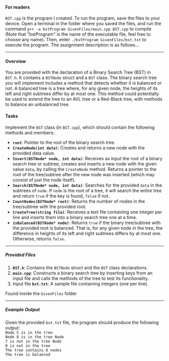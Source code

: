 #### For readers

`BST.cpp` is the program I created. To run the program, save the files to your device. Open a terminal in the folder where you saved the files, and run the command `g++ -o bstProgram GivenFiles/main.cpp BST.cpp` to compile (Note that "bstProgram" is the name of the executable file, feel free to choose any name). Then, enter `./bstProgram GivenFiles/bst.txt` to execute the program. The assignment description is as follows...

---
#### Overview

You are provided with the declaration of a Binary Search Tree (BST) in `BST.h`. It contains a `BSTNode` struct and a `BST` class. The binary search tree you will implement includes a method that detects whether it is balanced or not. A balanced tree is a tree where, for any given node, the heights of its left and right subtrees differ by at most one. This method could potentially be used to extend the tree to an AVL tree or a Red-Black tree, with methods to balance an unbalanced tree.

#### Tasks
Implement the `BST` class (in `BST.cpp`), which should contain the following methods and members:

- **`root`**: Pointer to the root of the binary search tree.
- **`CreateNode(int data)`**: Creates and returns a new node with the provided data value.
- **`Insert(BSTNode* node, int data)`**: Receives as input the root of a binary search tree or subtree, creates and inserts a new node with the given value `data`, by calling the `CreateNode` method. Returns a pointer to the root of the tree/subtree after the new node was inserted (which may consist of just the node itself).
- **`Search(BSTNode* node, int data)`**: Searches for the provided `data` in the subtrees of `node`. If `node` is the root of a tree, it will search the entire tree and return `true` if the key is found, `false` if not.
- **`CountNodes(BSTNode* root)`**: Returns the number of nodes in the tree/subtree with the provided root.
- **`CreateTree(string file)`**: Receives a text file containing one integer per line and inserts them into a binary search tree one at a time.
- **`isBalanced(BSTNode* node)`**: Returns `true` if the binary tree/subtree with the provided root is balanced. That is, for any given node in the tree, the difference in heights of its left and right subtrees differs by at most one. Otherwise, returns `false`.

---

##### Provided Files 

1. **`BST.h`**: Contains the `BSTNode` struct and the `BST` class declarations.
2. **`main.cpp`**: Constructs a binary search tree by inserting keys from an input file and calls the methods of the tree to test its functionality.
3. Input file **`bst.txt`**: A sample file containing integers (one per line).

Found inside the `GivenFiles` folder

---

##### Example Output

Given the provided `bst.txt` file, the program should produce the following output:<br>
`Node 5 is in the tree`<br>
`Node 8 is in the tree Node`<br>
`7 is not in the tree Node`<br>
`0 is not in the tree`<br>
`The tree contains 6 nodes`<br>
`The tree is balanced`
